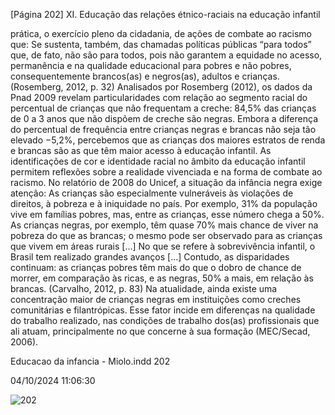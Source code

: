 [Página 202]
XI. Educação das relações étnico-raciais na educação infantil

prática, o exercício pleno da cidadania, de ações de combate ao racismo que:
Se sustenta, também, das chamadas políticas públicas “para
todos” que, de fato, não são para todos, pois não garantem a
equidade no acesso, permanência e na qualidade educacional
para pobres e não pobres, consequentemente brancos(as) e
negros(as), adultos e crianças.
(Rosemberg, 2012, p. 32)
Analisados por Rosemberg (2012), os dados da Pnad 2009 revelam
particularidades com relação ao segmento racial do percentual de
crianças que não frequentam a creche: 84,5% das crianças de 0 a 3
anos que não dispõem de creche são negras. Embora a diferença do
percentual de frequência entre crianças negras e brancas não seja tão
elevado −5,2%, percebemos que as crianças dos maiores estratos de
renda e brancas são as que têm maior acesso à educação infantil.
As identificações de cor e identidade racial no âmbito da educação
infantil permitem reflexões sobre a realidade vivenciada e na forma
de combate ao racismo. No relatório de 2008 do Unicef, a situação da
infância negra exige atenção:
As crianças são especialmente vulneráveis às violações de
direitos, à pobreza e à iniquidade no país. Por exemplo, 31%
da população vive em famílias pobres, mas, entre as crianças,
esse número chega a 50%. As crianças negras, por exemplo,
têm quase 70% mais chance de viver na pobreza do que as
brancas; o mesmo pode ser observado para as crianças que
vivem em áreas rurais […] No que se refere à sobrevivência
infantil, o Brasil tem realizado grandes avanços […] Contudo,
as disparidades continuam: as crianças pobres têm mais do
que o dobro de chance de morrer, em comparação às ricas, e as
negras, 50% a mais, em relação às brancas.
(Carvalho, 2012, p. 83)
Na atualidade, ainda existe uma concentração maior de crianças
negras em instituições como creches comunitárias e filantrópicas. Esse
fator incide em diferenças na qualidade do trabalho realizado, nas condições de trabalho dos(as) profissionais que ali atuam, principalmente
no que concerne à sua formação (MEC/Secad, 2006).


Educacao da infancia - Miolo.indd 202

04/10/2024 11:06:30

![202](./img/page_202-01.jpg)
